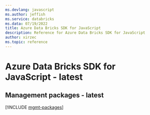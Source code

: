 ```yaml
---
ms.devlang: javascript
ms.author: jeffish
ms.service: databricks
ms.data: 07/19/2022
title: Azure Data Bricks SDK for JavaScript
description: Reference for Azure Data Bricks SDK for JavaScript
author: xirzec
ms.topic: reference
---
```

# Azure Data Bricks SDK for JavaScript - latest

## Management packages - latest
[!INCLUDE [mgmt-packages](data-bricks-mgmt-index.md)]
